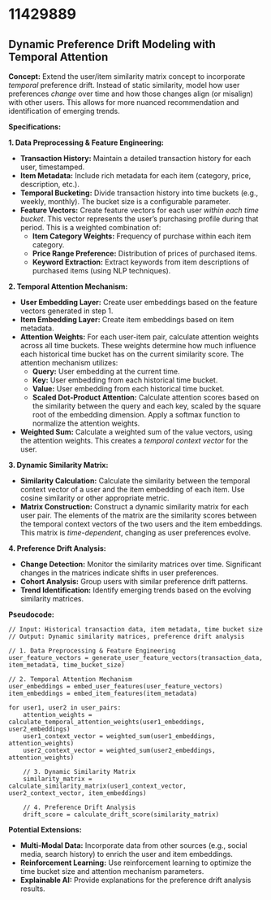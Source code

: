 # 11429889

## Dynamic Preference Drift Modeling with Temporal Attention

**Concept:** Extend the user/item similarity matrix concept to incorporate *temporal* preference drift. Instead of static similarity, model how user preferences *change* over time and how those changes align (or misalign) with other users.  This allows for more nuanced recommendation and identification of emerging trends.

**Specifications:**

**1. Data Preprocessing & Feature Engineering:**

*   **Transaction History:**  Maintain a detailed transaction history for each user, timestamped.
*   **Item Metadata:** Include rich metadata for each item (category, price, description, etc.).
*   **Temporal Bucketing:** Divide transaction history into time buckets (e.g., weekly, monthly). The bucket size is a configurable parameter.
*   **Feature Vectors:**  Create feature vectors for each user *within each time bucket*. This vector represents the user’s purchasing profile during that period.  This is a weighted combination of:
    *   **Item Category Weights:** Frequency of purchase within each item category.
    *   **Price Range Preference:** Distribution of prices of purchased items.
    *   **Keyword Extraction:**  Extract keywords from item descriptions of purchased items (using NLP techniques).

**2.  Temporal Attention Mechanism:**

*   **User Embedding Layer:**  Create user embeddings based on the feature vectors generated in step 1.
*   **Item Embedding Layer:** Create item embeddings based on item metadata.
*   **Attention Weights:**  For each user-item pair, calculate attention weights across all time buckets. These weights determine how much influence each historical time bucket has on the current similarity score. The attention mechanism utilizes:
    *   **Query:** User embedding at the current time.
    *   **Key:** User embedding from each historical time bucket.
    *   **Value:** User embedding from each historical time bucket.
    *   **Scaled Dot-Product Attention:** Calculate attention scores based on the similarity between the query and each key, scaled by the square root of the embedding dimension.  Apply a softmax function to normalize the attention weights.
*   **Weighted Sum:** Calculate a weighted sum of the value vectors, using the attention weights. This creates a *temporal context vector* for the user.

**3.  Dynamic Similarity Matrix:**

*   **Similarity Calculation:** Calculate the similarity between the temporal context vector of a user and the item embedding of each item. Use cosine similarity or other appropriate metric.
*   **Matrix Construction:**  Construct a dynamic similarity matrix for each user pair. The elements of the matrix are the similarity scores between the temporal context vectors of the two users and the item embeddings.  This matrix is *time-dependent*, changing as user preferences evolve.

**4.  Preference Drift Analysis:**

*   **Change Detection:**  Monitor the similarity matrices over time. Significant changes in the matrices indicate shifts in user preferences.
*   **Cohort Analysis:** Group users with similar preference drift patterns.
*   **Trend Identification:**  Identify emerging trends based on the evolving similarity matrices.

**Pseudocode:**

```
// Input: Historical transaction data, item metadata, time bucket size
// Output: Dynamic similarity matrices, preference drift analysis

// 1. Data Preprocessing & Feature Engineering
user_feature_vectors = generate_user_feature_vectors(transaction_data, item_metadata, time_bucket_size)

// 2. Temporal Attention Mechanism
user_embeddings = embed_user_features(user_feature_vectors)
item_embeddings = embed_item_features(item_metadata)

for user1, user2 in user_pairs:
    attention_weights = calculate_temporal_attention_weights(user1_embeddings, user2_embeddings)
    user1_context_vector = weighted_sum(user1_embeddings, attention_weights)
    user2_context_vector = weighted_sum(user2_embeddings, attention_weights)

    // 3. Dynamic Similarity Matrix
    similarity_matrix = calculate_similarity_matrix(user1_context_vector, user2_context_vector, item_embeddings)

    // 4. Preference Drift Analysis
    drift_score = calculate_drift_score(similarity_matrix)
```

**Potential Extensions:**

*   **Multi-Modal Data:** Incorporate data from other sources (e.g., social media, search history) to enrich the user and item embeddings.
*   **Reinforcement Learning:**  Use reinforcement learning to optimize the time bucket size and attention mechanism parameters.
*   **Explainable AI:**  Provide explanations for the preference drift analysis results.